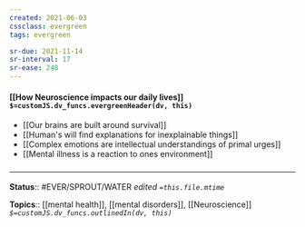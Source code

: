 ```yaml
---
created: 2021-06-03
cssclass: evergreen
tags: evergreen

sr-due: 2021-11-14
sr-interval: 17
sr-ease: 248
---
```


#### [[How Neuroscience impacts our daily lives]] `$=customJS.dv_funcs.evergreenHeader(dv, this)`

- [[Our brains are built around survival]]
- [[Human's will find explanations for inexplainable things]]
- [[Complex emotions are intellectual understandings of primal urges]]
- [[Mental illness is a reaction to ones environment]]



### <hr class="footnote"/>

**Status**:: #EVER/SPROUT/WATER 
*edited `=this.file.mtime`*

**Topics**:: [[mental health]], [[mental disorders]], [[Neuroscience]] 
*`$=customJS.dv_funcs.outlinedIn(dv, this)`*

